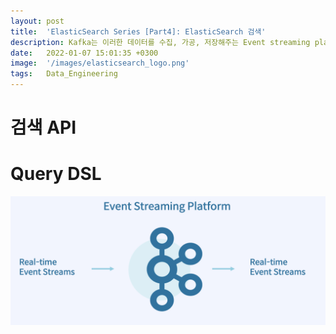 ```yaml
---
layout: post
title:  'ElasticSearch Series [Part4]: ElasticSearch 검색'
description: Kafka는 이러한 데이터를 수집, 가공, 저장해주는 Event streaming platform입니다.
date:   2022-01-07 15:01:35 +0300
image:  '/images/elasticsearch_logo.png'
tags:   Data_Engineering
---
```



# 검색 API

# Query DSL

![](/images/kafka_2.png)
